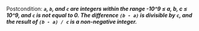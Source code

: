 Postcondition: ***`a`, `b`, and `c` are integers within the range -10^9 ≤ a, b, c ≤ 10^9, and `c` is not equal to 0. The difference `(b - a)` is divisible by `c`, and the result of `(b - a) / c` is a non-negative integer.***